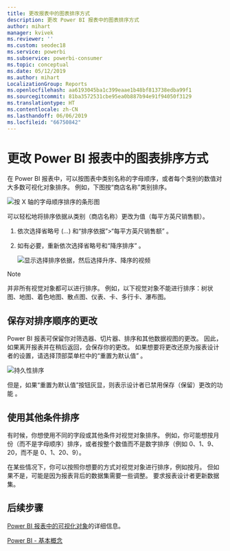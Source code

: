 ```yaml
---
title: 更改报表中的图表排序方式
description: 更改 Power BI 报表中的图表排序方式
author: mihart
manager: kvivek
ms.reviewer: ''
ms.custom: seodec18
ms.service: powerbi
ms.subservice: powerbi-consumer
ms.topic: conceptual
ms.date: 05/12/2019
ms.author: mihart
LocalizationGroup: Reports
ms.openlocfilehash: aa6193045ba1c399eaae1b48bf813738edba99f1
ms.sourcegitcommit: 81ba3572531cbe95ea0b887b94e91f94050f3129
ms.translationtype: HT
ms.contentlocale: zh-CN
ms.lasthandoff: 06/06/2019
ms.locfileid: "66750842"
---
```

# <a name="change-how-a-chart-is-sorted-in-a-power-bi-report"></a>更改 Power BI 报表中的图表排序方式
在 Power BI 报表中，可以按图表中类别名称的字母顺序，或者每个类别的数值对大多数可视化对象排序。 例如，下图按“商店名称”类别排序。 

![按 X 轴的字母顺序排序的条形图](media/end-user-change-sort/pbi_chartsortcategory.png)

可以轻松地将排序依据从类别（商店名称）更改为值（每平方英尺销售额）。

1. 依次选择省略号 (…) 和“排序依据”>“每平方英尺销售额”  。
2. 如有必要，重新依次选择省略号和“降序排序”  。

   ![显示选择排序依据，然后选择升序、降序的视频](media/end-user-change-sort/sort.gif)

> [!NOTE]
> 并非所有视觉对象都可以进行排序。 例如，以下视觉对象不能进行排序：树状图、地图、着色地图、散点图、仪表、卡、多行卡、瀑布图。

## <a name="saving-changes-you-make-to-sort-order"></a>保存对排序顺序的更改
Power BI 报表可保留你对筛选器、切片器、排序和其他数据视图的更改。 因此，如果离开报表并在稍后返回，会保存你的更改。  如果想要将更改还原为报表设计者的设置，请选择顶部菜单栏中的“重置为默认值”  。 

![持久性排序](media/end-user-change-sort/power-bi-reset-to-default.png)

但是，如果“重置为默认值”按钮灰显，则表示设计者已禁用保存（保留）更改的功能  。

<a name="other"></a>
## <a name="sorting-using-other-criteria"></a>使用其他条件排序
有时候，你想使用不同的字段或其他条件对视觉对象排序。  例如，你可能想按月份（而不是字母顺序）排序，或者按整个数值而不是数字排序（例如 0、1、9、20，而不是 0、1、20、9）。  

在某些情况下，你可以按照你想要的方式对视觉对象进行排序，例如按月。  但如果不是，可能是因为报表背后的数据集需要一些调整。 要求报表设计者更新数据集。

## <a name="next-steps"></a>后续步骤
[Power BI 报表中的可视化对象](end-user-visualizations.md)的详细信息。

[Power BI - 基本概念](end-user-basic-concepts.md)
